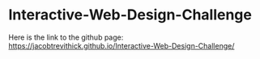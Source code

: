 # Interactive-Web-Design-Challenge

Here is the link to the github page: https://jacobtrevithick.github.io/Interactive-Web-Design-Challenge/
